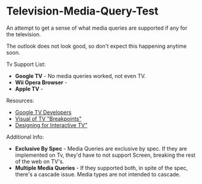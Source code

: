 Television-Media-Query-Test
===========================

An attempt to get a sense of what media queries are supported if any for the television.

The outlook does not look good, so don't expect this happening anytime soon.

Tv Support List:

<ul>
  <li>
  <strong>Google TV</strong> - No media queries worked, not even TV.
  </li>
  <li>
  <strong>Wii Opera Browser</strong> - 
  </li>
  <li>
  <strong>Apple TV</strong> - 
  </li>
</ul>

Resources:

<ul>
<li><a href="https://developers.google.com/tv/web/docs/design_for_tv">Google TV Developers</a></li>
<li><a href="http://en.wikipedia.org/wiki/File:Vector_Video_Standards4.svg">Visual of TV "Breakpoints"</a></li>
<li><a href="http://www.mhp.org/docs/itv-design_v1.pdf">Designing for Interactive TV"</a></li>
</ul>

Additional Info: 

<ul>
  <li>
  <strong>Exclusive By Spec</strong> - Media Queries are exclusive by spec. If they are implemented on Tv, they'd have to not support Screen, breaking the rest of the web on TV's.
  </li>
  <li>
  <strong>Multiple Media Queries</strong> - If they supported both, in spite of the spec, there's a cascade issue. Media types are not intended to cascade.
  </li>
</ul>



